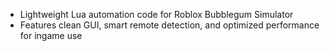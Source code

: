 - Lightweight Lua automation code for Roblox Bubblegum Simulator
- Features clean GUI, smart remote detection, and optimized performance for ingame use
